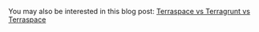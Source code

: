 You may also be interested in this blog post: [Terraspace vs Terragrunt vs Terraspace](https://blog.boltops.com/2020/09/28/terraform-vs-terragrunt-vs-terraspace)
